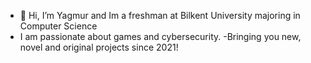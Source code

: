 - 👋 Hi, I’m Yagmur and Im a freshman at Bilkent University majoring in Computer Science 
- I am passionate about games and cybersecurity.
-Bringing you new, novel and original projects since 2021!


